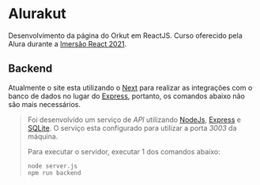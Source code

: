# Alurakut

Desenvolvimento da página do Orkut em ReactJS.
Curso oferecido pela Alura durante a [Imersão React 2021](https://www.alura.com.br/imersao-react).

## Backend

Atualmente o site esta utilizando o [Next](https://nextjs.org/) para realizar as integrações com o banco de dados no lugar do [Express](https://expressjs.com/pt-br/), portanto, os comandos abaixo não são mais necessários.

>Foi desenvolvido um serviço de *API* utilizando [NodeJs](https://nodejs.org/en/), [Express](https://expressjs.com/pt-br/) e [SQLite](https://www.sqlite.org/index.html). O serviço esta configurado para utilizar a porta *3003* da máquina.
>
>Para executar o servidor, executar 1 dos comandos abaixo:
>~~~node
>node server.js
>npm run backend
>~~~
